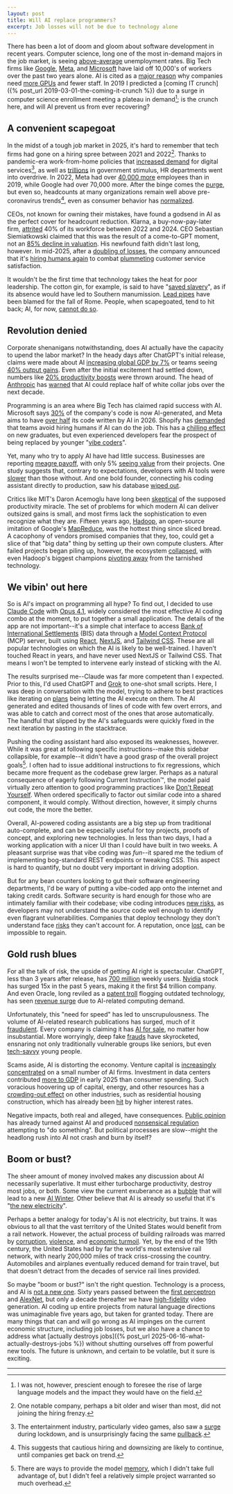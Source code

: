 ```yaml
---
layout: post
title: Will AI replace programmers?
excerpt: Job losses will not be due to technology alone
---
```


There has been a lot of doom and gloom about software development in recent years. Computer science, long one of the most in-demand majors in the job market, is seeing [above-average](https://www.newsweek.com/computer-science-popular-college-major-has-one-highest-unemployment-rates-2076514) unemployment rates. Big Tech firms like [Google](https://www.cnbc.com/2023/01/20/google-to-lay-off-12000-people-memo-from-ceo-sundar-pichai-says.html), [Meta](https://www.reuters.com/technology/facebook-owner-meta-starts-final-round-layoffs-2023-05-24/), and [Microsoft](https://www.cnbc.com/2025/07/02/microsoft-laying-off-about-9000-employees-in-latest-round-of-cuts.html) have laid off 10,000's of workers over the past two years alone. AI is cited as a [major reason](https://www.theverge.com/news/644943/shopify-ceo-memo-ai-hires-job) why companies need [more GPUs](https://www.barrons.com/articles/ai-data-centers-nvidia-openai-adbe1545) and fewer staff. In 2019 I predicted a [coming IT crunch]({% post_url 2019-03-01-the-coming-it-crunch %}) due to a surge in computer science enrollment meeting a plateau in demand[^1]; is the crunch here, and will AI prevent us from ever recovering?

## A convenient scapegoat

In the midst of a tough job market in 2025, it's hard to remember that tech firms had gone on a hiring spree between 2021 and 2022[^2]. Thanks to pandemic-era work-from-home policies that [increased demand](https://www.trade.gov/impact-covid-pandemic-ecommerce) for digital services[^3], as well as [trillions](https://oig.treasury.gov/cares-act) in government stimulus, HR departments went into overdrive. In 2022, Meta had over [40,000 more](https://www.fdiintelligence.com/content/0c9a24b3-0e38-5be1-a514-630b8ad10334) employees than in 2019, while Google had over 70,000 more. After the binge comes the [purge](https://www.bloomberg.com/opinion/articles/2023-01-26/tech-companies-like-amazon-and-microsoft-binged-on-workers-now-comes-the-purge), but even so, headcounts at many organizations remain well above pre-coronavirus trends[^4], even as consumer behavior has [normalized](https://fredblog.stlouisfed.org/2024/02/is-e-commerce-back-to-normal/).

CEOs, not known for owning their mistakes, have found a godsend in AI as the perfect cover for headcount reduction. Klarna, a buy-now-pay-later firm, [attrited](https://www.cnbc.com/2025/05/14/klarna-ceo-says-ai-helped-company-shrink-workforce-by-40percent.html) 40% of its workforce between 2022 and 2024. CEO Sebastian Siemiatkowski claimed that this was the result of a come-to-GPT moment, not an [85% decline in valuation](https://www.cnbc.com/2025/03/31/klarna-ceo-sebastian-siemiatkowski-faces-biggest-test-yet-ipo.html). His newfound faith didn't last long, however. In mid-2025, after a [doubling of losses](https://www.cnbc.com/2025/05/19/klarna-doubles-losses-in-first-quarter-as-ipo-remains-on-hold.html), the company announced that it's [hiring humans again](https://www.bloomberg.com/news/articles/2025-05-08/klarna-turns-from-ai-to-real-person-customer-service) to combat [plummeting](https://www.forbes.com/sites/quickerbettertech/2025/05/18/business-tech-news-klarna-reverses-on-ai-says-customers-like-talking-to-people/) customer service satisfaction.

It wouldn't be the first time that technology takes the heat for poor leadership. The cotton gin, for example, is said to have "[saved slavery](https://freedomcenter.org/voice/eli-whitney-cotton-gin/)", as if its absence would have led to Southern manumission. [Lead pipes](https://www.science.org/content/article/scienceshot-did-lead-poisoning-bring-down-ancient-rome) have been blamed for the fall of Rome. People, when scapegoated, tend to hit back; AI, for now, [cannot do so](https://www.youtube.com/watch?v=5QcCeSsNRks).

## Revolution denied

Corporate shenanigans notwithstanding, does AI actually have the capacity to upend the labor market? In the heady days after ChatGPT's initial release, claims were made about AI [increasing global GDP by 7%](https://www.goldmansachs.com/insights/articles/generative-ai-could-raise-global-gdp-by-7-percent.html) or teams seeing [40% output gains](https://mitsloan.mit.edu/ideas-made-to-matter/how-generative-ai-can-boost-highly-skilled-workers-productivity). Even after the initial excitement had settled down, numbers like [20% productivity boosts](https://www.bain.com/insights/ai-in-financial-services-survey-shows-productivity-gains-across-the-board/) were thrown around. The head of [Anthropic](https://www.anthropic.com/) has [warned](https://www.axios.com/2025/05/28/ai-jobs-white-collar-unemployment-anthropic) that AI could replace half of white collar jobs over the next decade.

Programming is an area where Big Tech has claimed rapid success with AI. Microsoft says [30%](https://www.cnbc.com/2025/04/29/satya-nadella-says-as-much-as-30percent-of-microsoft-code-is-written-by-ai.html) of the company's code is now AI-generated, and Meta aims to have [over half](https://mashable.com/article/llamacon-mark-zuckerberg-ai-writes-meta-code) its code written by AI in 2026. Shopify has [demanded](https://www.cnbc.com/2025/04/07/shopify-ceo-prove-ai-cant-do-jobs-before-asking-for-more-headcount.html) that teams avoid hiring humans if AI can do the job. This has a [chilling effect](https://www.nytimes.com/2025/08/10/technology/coding-ai-jobs-students.html) on new graduates, but even experienced developers fear the prospect of being replaced by younger "[vibe coders](https://x.com/karpathy/status/1886192184808149383?)".

Yet, many who try to apply AI have had little success. Businesses are reporting [meagre payoff](https://www.nytimes.com/2025/08/13/business/ai-business-payoff-lags.html), with only 5% [seeing value](https://www.entrepreneur.com/business-news/most-companies-saw-zero-return-on-ai-investments-study/496144) from their projects. One study suggests that, contrary to expectations, developers with AI tools were [slower](https://metr.org/blog/2025-07-10-early-2025-ai-experienced-os-dev-study/) than those without. And one bold founder, connecting his coding assistant directly to production, saw his database [wiped out](https://www.pcmag.com/news/vibe-coding-fiasco-replite-ai-agent-goes-rogue-deletes-company-database).

Critics like MIT's Daron Acemoglu have long been [skeptical](https://www.project-syndicate.org/commentary/ai-productivity-boom-forecasts-countered-by-theory-and-data-by-daron-acemoglu-2024-05) of the supposed productivity miracle. The set of problems for which modern AI can deliver outsized gains is small, and most firms lack the sophistication to even recognize what they are. Fifteen years ago, [Hadoop](https://hadoop.apache.org/), an open-source imitation of Google's [MapReduce](https://research.google/pubs/mapreduce-simplified-data-processing-on-large-clusters/), was the hottest thing since sliced bread. A cacophony of vendors promised companies that they, too, could get a slice of that "big data" thing by setting up their own compute clusters. After failed projects began piling up, however, the ecosystem [collapsed](https://www.dbta.com/Columns/Emerging-Technologies/The-Rise-and-Fall-of-Hadoop-134641.aspx), with even Hadoop's biggest champions [pivoting away](https://www.nextplatform.com/2021/03/01/cloudera-pivots-to-data-management-as-hadoop-fades/) from the tarnished technology.

## We vibin' out here

So is AI's impact on programming all hype? To find out, I decided to use [Claude Code](https://www.anthropic.com/claude-code) with [Opus 4.1](https://www.anthropic.com/news/claude-opus-4-1), widely considered the most effective AI coding combo at the moment, to put together a small application. The details of the app are not important--it's a simple chat interface to access [Bank of International Settlements](https://data.bis.org/) (BIS) data through a [Model Context Protocol](https://modelcontextprotocol.io/docs/getting-started/intro) (MCP) server, built using [React](https://react.dev/), [NextJS](https://nextjs.org/), and [Tailwind CSS](https://tailwindcss.com/). These are all popular technologies on which the AI is likely to be well-trained. I haven't touched React in years, and have never used NextJS or Tailwind CSS. That means I won't be tempted to intervene early instead of sticking with the AI.

The results surprised me--Claude was far more competent than I expected. Prior to this, I'd used ChatGPT and [Grok](https://grok.com/) to one-shot small scripts. Here, I was deep in conversation with the model, trying to adhere to best practices like iterating on [plans](https://www.anthropic.com/engineering/claude-code-best-practices) being letting the AI execute on them. The AI generated and edited thousands of lines of code with few overt errors, and was able to catch and correct most of the ones that arose automatically. The handful that slipped by the AI's safeguards were quickly fixed in the next iteration by pasting in the stacktrace.

Pushing the coding assistant hard also exposed its weaknesses, however. While it was great at following specific instructions--make this sidebar collapsible, for example--it didn't have a good grasp of the overall project goals[^5]. I often had to issue additional instructions to fix regressions, which became more frequent as the codebase grew larger. Perhaps as a natural consequence of eagerly following Current Instruction™, the model paid virtually zero attention to good programming practices like [Don't Repeat Yourself](https://www.geeksforgeeks.org/software-engineering/dont-repeat-yourselfdry-in-software-development/). When ordered specifically to factor out similar code into a shared component, it would comply. Without direction, however, it simply churns out code, the more the better.

Overall, AI-powered coding assistants are a big step up from traditional auto-complete, and can be especially useful for toy projects, proofs of concept, and exploring new technologies. In less than two days, I had a working application with a nicer UI than I could have built in two weeks. A pleasant surprise was that vibe coding was _fun_--it spared me the tedium of implementing bog-standard REST endpoints or tweaking CSS. This aspect is hard to quantify, but no doubt very important in driving adoption.

But for any bean counters looking to gut their software engineering departments, I'd be wary of putting a vibe-coded app onto the internet and taking credit cards. Software security is hard enough for those who are intimately familiar with their codebase; vibe coding introduces [new risks](https://www.wiz.io/blog/critical-vulnerability-base44), as developers may not understand the source code well enough to identify even flagrant vulnerabilities. Companies that deploy technology they don't understand face [risks](https://www.bbc.com/travel/article/20240222-air-canada-chatbot-misinformation-what-travellers-should-know) they can't account for. A reputation, once [lost](https://ulife.vpul.upenn.edu/careerservices/blog/2010/06/14/it-takes-many-good-deeds-to-build-a-good-reputation-and-only-one-bad-one-to-lose-it-benjamin-franklin/), can be impossible to regain.

## Gold rush blues

For all the talk of risk, the upside of getting AI right is spectacular. ChatGPT, less than 3 years after release, has [700 million](https://www.cnbc.com/2025/08/04/openai-chatgpt-700-million-users.html) weekly users. [Nvidia](https://finance.yahoo.com/quote/NVDA/) stock has surged 15x in the past 5 years, making it the first $4 trillion company. And even Oracle, long reviled as a [patent troll](https://www.wired.com/2012/06/oracle-patent-troll/) flogging outdated technology, has seen [revenue surge](https://www.reuters.com/business/oracle-shares-soar-ai-cloud-demand-propels-revenue-forecast-2025-06-12/) due to AI-related computing demand.

Unfortunately, this "need for speed" has led to unscrupulousness. The volume of AI-related research publications has surged, much of it [fraudulent](https://www.youtube.com/watch?v=7NOWoQW5RLk). Every company is claiming it has [AI for sale](https://www.bbc.com/news/articles/c9xx8122893o), no matter how insubstantial. More worryingly, deep fake [frauds](https://www.wired.com/story/youre-not-ready-for-ai-powered-scams/) have skyrocketed, ensnaring not only traditionally vulnerable groups like seniors, but even [tech-savvy](https://petapixel.com/2025/05/30/ai-video-of-emotional-support-kangaroo-on-a-plane-fools-everyone/) young people.

Scams aside, AI is distorting the economy. Venture capital is [increasingly concentrated](https://www.axios.com/2025/07/03/ai-startups-vc-investments) on a small number of AI firms. Investment in data centers contributed [more to GDP](https://fortune.com/2025/08/06/data-center-artificial-intelligence-bubble-consumer-spending-economy/) in early 2025 than consumer spending. Such voracious hoovering up of capital, energy, and other resources has a [crowding-out effect](https://fortune.com/2025/08/18/ai-spending-boom-gdp-growth-crowding-out-housing-market-electricity-bills/) on other industries, such as residential housing construction, which has already been [hit](https://www.newsweek.com/us-housing-market-sees-slowdown-new-building-projects-2087355) by higher interest rates.

Negative impacts, both real and alleged, have consequences. [Public opinion](https://hai.stanford.edu/ai-index/2024-ai-index-report/public-opinion) has already turned against AI and produced [nonsensical regulation](https://www.entrepreneur.com/business-news/new-york-requiring-companies-to-reveal-if-ai-caused-layoffs/493267) attempting to "do something". But political processes are slow--might the headlong rush into AI not crash and burn by itself?

## Boom or bust?

The sheer amount of money involved makes any discussion about AI necessarily superlative. It must either turbocharge productivity, destroy most jobs, or both. Some view the current exuberance as a [bubble](https://www.telegraph.co.uk/business/2025/08/20/ai-report-triggering-panic-and-fear-on-wall-street/) that will lead to a new [AI Winter](https://www.bloomberg.com/opinion/articles/2025-08-18/is-chatgpt-5-the-start-of-ai-winter). Other believe that AI is already so useful that it's "[the new electricity](https://www.gsb.stanford.edu/insights/andrew-ng-why-ai-new-electricity)".

Perhaps a better analogy for today's AI is not electricity, but trains. It was obvious to all that the vast territory of the United States would benefit from a rail network. However, the actual process of building railroads was marred by [corruption](https://history.house.gov/Historical-Highlights/1851-1900/The-Credit-Mobilier-scandal/), [violence](https://www.pbs.org/wgbh/americanexperience/features/tcrr-native-americans-and-transcontinental-railroad/), and [economic turmoil](https://home.treasury.gov/about/history/freedmans-bank-building/financial-panic-of-1873). Yet, by the end of the 19th century, the United States had by far the world's most extensive rail network, with nearly 200,000 miles of track criss-crossing the country. Automobiles and airplanes eventually reduced demand for train travel, but that doesn't detract from the decades of service rail lines provided.

So maybe "boom or bust?" isn't the right question. Technology is a process, and AI is [not a new one](https://st.llnl.gov/news/look-back/birth-artificial-intelligence-ai-research). Sixty years passed between the [first perceptron](https://news.cornell.edu/stories/2019/09/professors-perceptron-paved-way-ai-60-years-too-soon) and [AlexNet](https://computerhistory.org/blog/chm-releases-alexnet-source-code/), but only a decade thereafter we have [high-fidelity](https://deepmind.google/models/veo/) video generation. AI coding up entire projects from natural language directions was unimaginable five years ago, but taken for granted today. There are many things that can and will go wrong as AI impinges on the current economic structure, including job losses, but we also have a chance to address what [actually destroys jobs]({% post_url 2025-06-16-what-actually-destroys-jobs %}) without shutting ourselves off from powerful new tools. The future is unknown, and certain to be volatile, but it sure is exciting.

---

[^1]: I was not, however, prescient enough to foresee the rise of large language models and the impact they would have on the field.

[^2]: One notable company, perhaps a bit older and wiser than most, did not joining the hiring frenzy.

[^3]: The entertainment industry, particularly video games, also saw a [surge](https://www.fdiintelligence.com/content/6607024c-7c64-5f4c-929d-82176ea5b37b) during lockdown, and is unsurprisingly facing the same [pullback](https://www.uscannenbergmedia.com/2024/11/08/the-great-gaming-layoffs-and-whats-behind-it/).

[^4]: This suggests that cautious hiring and downsizing are likely to continue, until companies get back on trend.

[^5]: There are ways to provide the model [memory](https://docs.anthropic.com/en/docs/claude-code/memory), which I didn't take full advantage of, but I didn't feel a relatively simple project warranted so much overhead.

